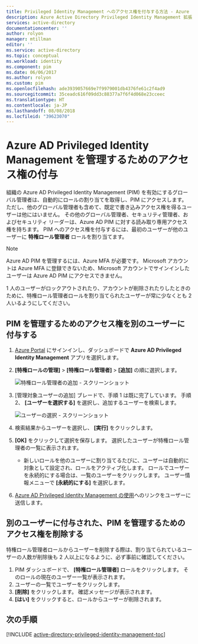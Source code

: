 ```yaml
---
title: Privileged Identity Management へのアクセス権を付与する方法 - Azure | Microsoft Docs
description: Azure Active Directory Privileged Identity Management 拡張機能でユーザーにロールを追加して、ユーザーが PIM を管理できるようにする方法について説明します。
services: active-directory
documentationcenter: ''
author: rolyon
manager: mtillman
editor: ''
ms.service: active-directory
ms.topic: conceptual
ms.workload: identity
ms.component: pim
ms.date: 06/06/2017
ms.author: rolyon
ms.custom: pim
ms.openlocfilehash: ade3939057669e7f9979001db4376fe61c2f4ad9
ms.sourcegitcommit: 35ceadc616f09dd3c88377a7f6f4d068e23cceec
ms.translationtype: HT
ms.contentlocale: ja-JP
ms.lasthandoff: 08/08/2018
ms.locfileid: "39623070"
---
```

# <a name="giving-access-to-manage-azure-ad-privileged-identity-management"></a>Azure AD Privileged Identity Management を管理するためのアクセス権の付与
組織の Azure AD Privileged Identity Management (PIM) を有効にするグローバル管理者は、自動的にロールの割り当てを取得し、PIM にアクセスします。 ただし、他のグローバル管理者も含めて、既定で書き込みアクセス権を得るユーザーは他にはいません。 その他のグローバル管理者、セキュリティ管理者、およびセキュリティ リーダーは、Azure AD PIM に対する読み取り専用アクセス権を持ちます。 PIM へのアクセス権を付与するには、最初のユーザーが他のユーザーに **特権ロール管理者** ロールを割り当てます。

> [!NOTE]
> Azure AD PIM を管理するには、Azure MFA が必要です。 Microsoft アカウントは Azure MFA に登録できないため、Microsoft アカウントでサインインしたユーザーは Azure AD PIM にアクセスできません。
> 
> 

1 人のユーザーがロックアウトされたり、アカウントが削除されたりしたときのために、特権ロール管理者ロールを割り当てられたユーザーが常に少なくとも 2 人いるようにしてください。

## <a name="give-another-user-access-to-manage-pim"></a>PIM を管理するためのアクセス権を別のユーザーに付与する
1. [Azure Portal](https://portal.azure.com/) にサインインし、ダッシュボードで **Azure AD Privileged Identity Management** アプリを選択します。
2. **[特権ロールの管理]**  >  **[特権ロール管理者]**  >  **[追加]** の順に選択します。
   
    ![特権ロール管理者の追加 - スクリーンショット](./media/pim-how-to-give-access-to-pim/PIM_add_PRA.png)
3. [管理対象ユーザーの追加] ブレードで、手順 1 は既に完了しています。 手順 2、 **[ユーザーを選択する]** を選択し、追加するユーザーを検索します。
   
    ![ユーザーの選択 - スクリーンショット](./media/pim-how-to-give-access-to-pim/PIM_select_users.png)
4. 検索結果からユーザーを選択し、 **[実行]** をクリックします。
5. **[OK]** をクリックして選択を保存します。 選択したユーザーが特権ロール管理者の一覧に表示されます。
   
   * 新しいロールを他のユーザーに割り当てるたびに、ユーザーは自動的に対象として設定され、ロールをアクティブ化します。 ロールでユーザーを永続的にする場合は、一覧のユーザーをクリックします。 ユーザー情報メニューで **[永続的にする]** を選択します。
6. [Azure AD Privileged Identity Management の使用](pim-getting-started.md)へのリンクをユーザーに送信します。

## <a name="remove-another-users-access-rights-for-managing-pim"></a>別のユーザーに付与された、PIM を管理するためのアクセス権を削除する
特権ロール管理者ロールからユーザーを削除する際は、割り当てられているユーザーの人数が削除後も 2 人以上になるように、必ず事前に確認してください。

1. PIM ダッシュボードで、 **[特権ロール管理者]** ロールをクリックします。  そのロールの現在のユーザー一覧が表示されます。
2. ユーザーの一覧でユーザーをクリックします。
3. **[削除]** をクリックします。  確認メッセージが表示されます。
4. **[はい]** をクリックすると、ロールからユーザーが削除されます。

<!--Every topic should have next steps and links to the next logical set of content to keep the customer engaged-->
## <a name="next-steps"></a>次の手順
[!INCLUDE [active-directory-privileged-identity-management-toc](../../../includes/active-directory-privileged-identity-management-toc.md)]
